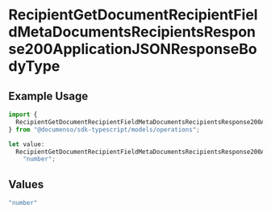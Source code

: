 # RecipientGetDocumentRecipientFieldMetaDocumentsRecipientsResponse200ApplicationJSONResponseBodyType

## Example Usage

```typescript
import {
  RecipientGetDocumentRecipientFieldMetaDocumentsRecipientsResponse200ApplicationJSONResponseBodyType,
} from "@documenso/sdk-typescript/models/operations";

let value:
  RecipientGetDocumentRecipientFieldMetaDocumentsRecipientsResponse200ApplicationJSONResponseBodyType =
    "number";
```

## Values

```typescript
"number"
```